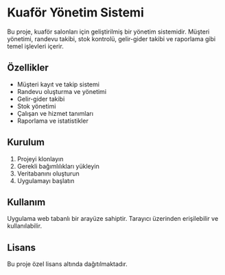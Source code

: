 # Kuaför Yönetim Sistemi

Bu proje, kuaför salonları için geliştirilmiş bir yönetim sistemidir. Müşteri yönetimi, randevu takibi, stok kontrolü, gelir-gider takibi ve raporlama gibi temel işlevleri içerir.

## Özellikler

- Müşteri kayıt ve takip sistemi
- Randevu oluşturma ve yönetimi
- Gelir-gider takibi
- Stok yönetimi
- Çalışan ve hizmet tanımları
- Raporlama ve istatistikler

## Kurulum

1. Projeyi klonlayın
2. Gerekli bağımlılıkları yükleyin
3. Veritabanını oluşturun
4. Uygulamayı başlatın

## Kullanım

Uygulama web tabanlı bir arayüze sahiptir. Tarayıcı üzerinden erişilebilir ve kullanılabilir.

## Lisans

Bu proje özel lisans altında dağıtılmaktadır.